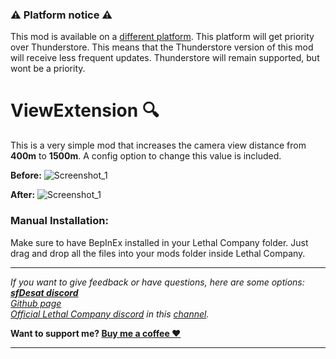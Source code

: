 ### ⚠️ Platform notice ⚠️
This mod is available on a [different platform](https://www.curseforge.com/lethal-company/mods/aquatis). This platform will get priority over Thunderstore. This means that the Thunderstore version of this mod will receive less frequent updates. Thunderstore will remain supported, but wont be a priority.

# ViewExtension 🔍
This is a very simple mod that increases the camera view distance from **400m** to **1500m**. A config option to change this value is included.
  
**Before:**
![Screenshot_1](https://raw.githubusercontent.com/sfDesat/ViewExtension/main/Screenshots/Before.png "Before Screenshot")
  
**After:**
![Screenshot_1](https://raw.githubusercontent.com/sfDesat/ViewExtension/main/Screenshots/After.png "After Screenshot")

### Manual Installation:
Make sure to have BepInEx installed in your Lethal Company folder. Just drag and drop all the files into your mods folder inside Lethal Company.
  
***
_If you want to give feedback or have questions, here are some options:  
**[sfDesat discord](https://discord.gg/UVJx7F8mJY)**  
[Github page](https://github.com/sfDesat/ViewExtension/issues)  
[Official Lethal Company discord](https://discord.gg/lcmod) in this [channel](https://discordapp.com/channels/1168655651455639582/1198736199297286196)._  

**Want to support me? [Buy me a coffee ❤️](https://ko-fi.com/sfdesat)**
***

